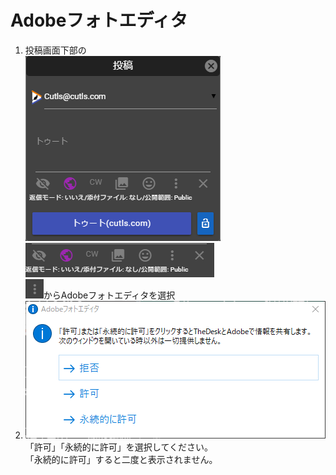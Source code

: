 # Adobeフォトエディタ

1. 投稿画面下部の  
![toot3](/media/toot3.png)  
![toot7](/media/toot7.png)  
![toot13](/media/toot13.png)からAdobeフォトエディタを選択
2. ![toot20](/media/toot20.png)  
「許可」「永続的に許可」を選択してください。  
「永続的に許可」すると二度と表示されません。

